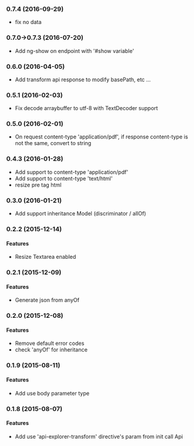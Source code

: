 ### 0.7.4 (2016-09-29)

* fix no data

### 0.7.0->0.7.3 (2016-07-20)

* Add ng-show on endpoint with '#show variable'

### 0.6.0 (2016-04-05)

* Add transform api response to modify basePath, etc ...

### 0.5.1 (2016-02-03)

* Fix decode arraybuffer to utf-8 with TextDecoder support

### 0.5.0 (2016-02-01)

* On request content-type 'application/pdf', if response content-type is not the same, convert to string 

### 0.4.3 (2016-01-28)

* Add support to content-type 'application/pdf'
* Add support to content-type 'text/html'
* resize pre tag html

### 0.3.0 (2016-01-21)

* Add support inheritance Model (discriminator / allOf)

### 0.2.2 (2015-12-14)

#### Features

* Resize Textarea enabled

### 0.2.1 (2015-12-09)

#### Features

* Generate json from anyOf

### 0.2.0 (2015-12-08)

#### Features

* Remove default error codes
* check 'anyOf' for inheritance

### 0.1.9 (2015-08-11)

#### Features

* Add use body parameter type

### 0.1.8 (2015-08-07)

#### Features

* Add use 'api-explorer-transform' directive's param from init call Api